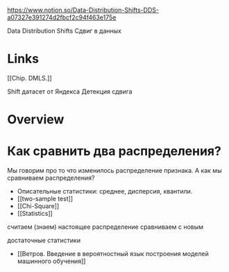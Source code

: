 
https://www.notion.so/Data-Distribution-Shifts-DDS-a07327e391274d2fbcf2c94f463e175e

Data Distribution Shifts
Сдвиг в данных

# Links

[[Chip. DMLS.]]

Shift датасет от Яндекса
Детекция сдвига

# Overview



# Как сравнить два распределения?

Мы говорим про то что изменилось распределение признака. А как мы сравниваем распределения?
- Описательные статистики: среднее, дисперсия, квантили.
- [[two-sample test]]
- [[Chi-Square]]
- [[Statistics]]


считаем (знаем) настоящее распределение
сравниваем с новым

достаточные статистики
- [[Ветров. Введение в вероятностный язык построения моделей машинного обучения]]